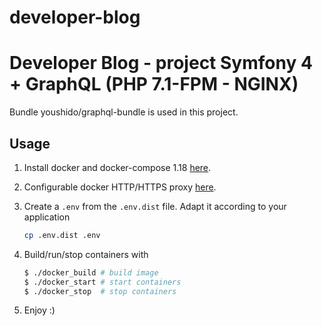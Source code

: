 # developer-blog
# Developer Blog - project Symfony 4 + GraphQL (PHP 7.1-FPM - NGINX)
Bundle youshido/graphql-bundle is used in this project.

## Usage
1. Install docker and docker-compose 1.18 [here](https://docs.docker.com/compose/).

2. Configurable docker HTTP/HTTPS proxy [here](https://docs.docker.com/engine/admin/systemd/#httphttps-proxy).

3. Create a `.env` from the `.env.dist` file. Adapt it according to your application

   ```bash
   cp .env.dist .env
   ```
4. Build/run/stop containers with
     
    ```bash
    $ ./docker_build # build image
    $ ./docker_start # start containers
    $ ./docker_stop  # stop containers
    ```

6. Enjoy :)